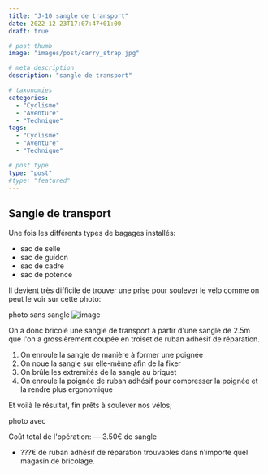 ```yaml
---
title: "J-10 sangle de transport"
date: 2022-12-23T17:07:47+01:00
draft: true

# post thumb
image: "images/post/carry_strap.jpg"

# meta description
description: "sangle de transport"

# taxonomies
categories: 
  - "Cyclisme"
  - "Aventure"
  - "Technique"
tags:
  - "Cyclisme"
  - "Aventure"
  - "Technique"

# post type
type: "post"
#type: "featured"
---
```


## Sangle de transport

Une fois les différents types de bagages installés:
- sac de selle
- sac de guidon
- sac de cadre
- sac de potence

Il devient très difficile de trouver une prise pour soulever le vélo comme on peut le voir sur cette photo:

photo sans sangle
![image](../../images/post/velos_sausset.png)

On a donc bricolé une sangle de transport à partir d'une sangle de 2.5m que l'on a grossièrement coupée en troiset de ruban adhésif de réparation.

1. On enroule la sangle de manière à former une poignée
2. On noue la sangle sur elle-même afin de la fixer
3. On brûle les extremités de la sangle au briquet
4. On enroule la poignée de ruban adhésif pour compresser la poignée et la rendre plus ergonomique

Et voilà le résultat, fin prêts à soulever nos vélos;

photo avec

Coût total de l'opération:
— 3.50€ de sangle
- ???€ de ruban adhésif de réparation
trouvables dans n'importe quel magasin de bricolage.
